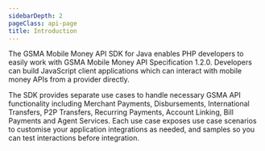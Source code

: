 ```yaml
---
sidebarDepth: 2
pageClass: api-page
title: Introduction
---
```


<p>
The GSMA Mobile Money API SDK for Java enables PHP developers to easily work with GSMA Mobile Money API Specification 1.2.0. Developers can build JavaScript client applications which can interact with mobile money APIs from a provider directly.
</p>
<p>
The SDK provides separate use cases to handle necessary GSMA API functionality including Merchant Payments, Disbursements, International Transfers, P2P Transfers, Recurring Payments, Account Linking, Bill Payments and Agent Services.  Each use case exposes use case scenarios to customise your application integrations as needed, and samples so you can test interactions before integration.
</p>
